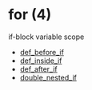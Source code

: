 # for (4)
if-block variable scope 

+ [def_before_if](def_before_if.py)
+ [def_inside_if](def_inside_if.py)
+ [def_after_if](def_after_if.py)
+ [double_nested_if](double_nested_if.py)
